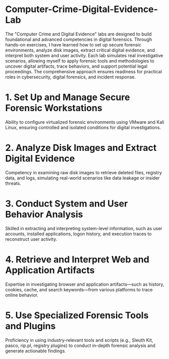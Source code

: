 # Computer-Crime-Digital-Evidence-Lab
The "Computer Crime and Digital Evidence" labs are designed to build foundational and advanced competencies in digital forensics. Through hands-on exercises, I have learned how to set up secure forensic environments, analyze disk images, extract critical digital evidence, and interpret both system and user activity. Each lab simulates real investigative scenarios, allowing myself to apply forensic tools and methodologies to uncover digital artifacts, trace behaviors, and support potential legal proceedings. The comprehensive approach ensures readiness for practical roles in cybersecurity, digital forensics, and incident response.

# 1. Set Up and Manage Secure Forensic Workstations
Ability to configure virtualized forensic environments using VMware and Kali Linux, ensuring controlled and isolated conditions for digital investigations.
# 2. Analyze Disk Images and Extract Digital Evidence
Competency in examining raw disk images to retrieve deleted files, registry data, and logs, simulating real-world scenarios like data leakage or insider threats.
# 3. Conduct System and User Behavior Analysis
Skilled in extracting and interpreting system-level information, such as user accounts, installed applications, logon history, and execution traces to reconstruct user activity.
# 4. Retrieve and Interpret Web and Application Artifacts
Expertise in investigating browser and application artifacts—such as history, cookies, cache, and search keywords—from various platforms to trace online behavior.
# 5. Use Specialized Forensic Tools and Plugins
Proficiency in using industry-relevant tools and scripts (e.g., Sleuth Kit, pasco, rip.pl, registry plugins) to conduct in-depth forensic analysis and generate actionable findings.
